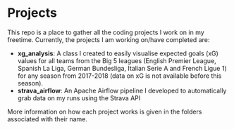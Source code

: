 # Projects

This repo is a place to gather all the coding projects I work on in my freetime. Currently, the projects I am working on/have completed are:

- __xg_analysis__: A class I created to easily visualise expected goals (xG) values for all teams from the Big 5 leagues (English Premier League, Spanish La Liga, German Bundesliga, Italian Serie A and French Ligue 1) for any season from 2017-2018 (data on xG is not available before this season).
- __strava_airflow__: An Apache Airflow pipeline I developed to automatically grab data on my runs using the Strava API

More information on how each project works is given in the folders associated with their name.
